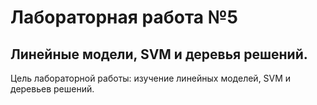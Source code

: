 # Лабораторная работа №5

## Линейные модели, SVM и деревья решений.
 
Цель лабораторной работы: изучение линейных моделей, SVM и деревьев решений.
